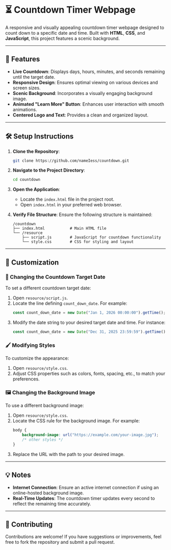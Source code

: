 # ⏳ Countdown Timer Webpage

A responsive and visually appealing countdown timer webpage designed to count down to a specific date and time. Built with **HTML**, **CSS**, and **JavaScript**, this project features a scenic background.

---

## 🚀 Features

-   **Live Countdown**: Displays days, hours, minutes, and seconds remaining until the target date.
-   **Responsive Design**: Ensures optimal viewing on various devices and screen sizes.
-   **Scenic Background**: Incorporates a visually engaging background image.
-   **Animated "Learn More" Button**: Enhances user interaction with smooth animations.
-   **Centered Logo and Text**: Provides a clean and organized layout.

---

## 🛠️ Setup Instructions

1.  **Clone the Repository**:
    ```bash
    git clone https://github.com/nameIess/countdown.git
    ```

2.  **Navigate to the Project Directory**:
    ```bash
    cd countdown
    ```

3.  **Open the Application**:
    -   Locate the `index.html` file in the project root.
    -   Open `index.html` in your preferred web browser.

4.  **Verify File Structure**:
    Ensure the following structure is maintained:
    ```
    /countdown
    ├── index.html           # Main HTML file
    └── /resource
        ├── script.js        # JavaScript for countdown functionality
        └── style.css        # CSS for styling and layout
    ```

---

## 🎨 Customization

### 🔧 Changing the Countdown Target Date

To set a different countdown target date:

1.  Open `resource/script.js`.
2.  Locate the line defining `count_down_date`. For example:
    ```javascript
    const count_down_date = new Date("Jan 1, 2026 00:00:00").getTime();
    ```
3.  Modify the date string to your desired target date and time. For instance:
    ```javascript
    const count_down_date = new Date("Dec 31, 2025 23:59:59").getTime();
    ```

### 🖌️ Modifying Styles

To customize the appearance:

1.  Open `resource/style.css`.
2.  Adjust CSS properties such as colors, fonts, spacing, etc., to match your preferences.

### 🖼️ Changing the Background Image

To use a different background image:

1.  Open `resource/style.css`.
2.  Locate the CSS rule for the background image. For example:
    ```css
    body {
        background-image: url("https://example.com/your-image.jpg");
        /* other styles */
    }
    ```
3.  Replace the URL with the path to your desired image.

---

## 💡 Notes

-   **Internet Connection**: Ensure an active internet connection if using an online-hosted background image.
-   **Real-Time Updates**: The countdown timer updates every second to reflect the remaining time accurately.

---

## 🤝 Contributing

Contributions are welcome! If you have suggestions or improvements, feel free to fork the repository and submit a pull request.
